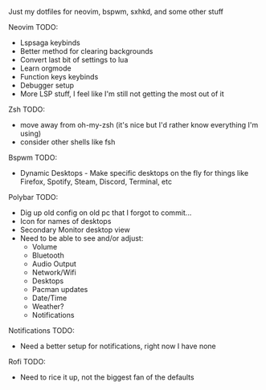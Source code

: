 Just my dotfiles for neovim, bspwm, sxhkd, and some other stuff

Neovim TODO:
* Lspsaga keybinds
* Better method for clearing backgrounds
* Convert last bit of settings to lua
* Learn orgmode
* Function keys keybinds
* Debugger setup
* More LSP stuff, I feel like I'm still not getting the most out of it

Zsh TODO:
* move away from oh-my-zsh (it's nice but I'd rather know everything I'm using)
* consider other shells like fsh

Bspwm TODO:
* Dynamic Desktops - Make specific desktops on the fly for things like Firefox, Spotify, Steam, Discord, Terminal, etc

Polybar TODO:
* Dig up old config on old pc that I forgot to commit...
* Icon for names of desktops
* Secondary Monitor desktop view
* Need to be able to see and/or adjust:
	- Volume
	- Bluetooth
	- Audio Output
	- Network/Wifi
	- Desktops
	- Pacman updates
	- Date/Time
	- Weather?
	- Notifications

Notifications TODO:
* Need a better setup for notifications, right now I have none

Rofi TODO:
* Need to rice it up, not the biggest fan of the defaults
